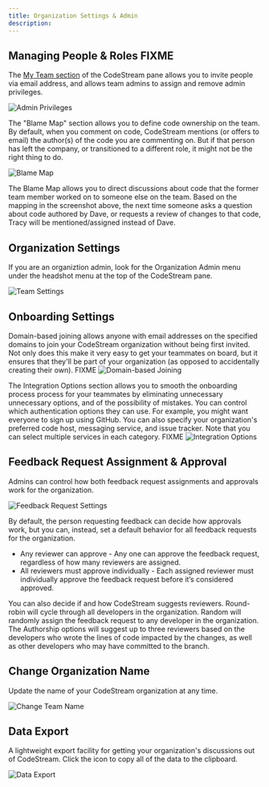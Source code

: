 ```yaml
---
title: Organization Settings & Admin
description: 
---
```


## Managing People & Roles FIXME

The [My Team section](myteam-section) of the CodeStream pane allows you to
invite people via email address, and allows team admins to assign and remove
admin privileges.

![Admin Privileges](../assets/images/AdminRights1.png)

The "Blame Map" section allows you to define code ownership on the team. By
default, when you comment on code, CodeStream mentions (or offers to email) the
author(s) of the code you are commenting on. But if that person has left the
company, or transitioned to a different role, it might not be the right thing to
do.

![Blame Map](../assets/images/BlameMap.png)

The Blame Map allows you to direct discussions about code that the former team
member worked on to someone else on the team. Based on the mapping in the
screenshot above, the next time someone asks a question about code authored by
Dave, or requests a review of changes to that code, Tracy will be
mentioned/assigned instead of Dave.

## Organization Settings

If you are an organiztion admin, look for the Organization Admin menu under the
headshot menu at the top of the CodeStream pane.

![Team Settings](../assets/images/TeamSettings3.png)

## Onboarding Settings

Domain-based joining allows anyone with email addresses on the specified domains
to join your CodeStream organization without being first invited. Not only does
this make it very easy to get your teammates on board, but it ensures that
they'll be part of your organization (as opposed to accidentally creating their
own).
FIXME
![Domain-based Joining](../assets/images/OnboardingSettings.png)

The Integration Options section allows you to smooth the onboarding process
process for your teammates by eliminating unnecessary unnecessary options, and
of the possibility of mistakes. You can control which authentication options
they can use. For example, you might want everyone to sign up using GitHub. You
can also specify your organization's preferred code host, messaging service, and
issue tracker. Note that you can select multiple services in each category.
FIXME
![Integration Options](../assets/images/OnboardingSettings.png)

## Feedback Request Assignment & Approval

Admins can control how both feedback request assignments and approvals work
for the organization. 

![Feedback Request Settings](../assets/images/FRTeamSettings.png)

By default, the person requesting feedback can decide how approvals work, but
you can, instead, set a default behavior for all feedback requests for the
organization.

* Any reviewer can approve - Any one can approve the feedback request,
  regardless of how many reviewers are assigned.
* All reviewers must approve individually - Each assigned reviewer must
  individually approve the feedback request before it’s considered approved.

You can also decide if and how CodeStream suggests reviewers. Round-robin will
cycle through all developers in the organization. Random will randomly assign
the feedback request to any developer in the organization. The Authorship
options will suggest up to three reviewers based on the developers who wrote the
lines of code impacted by the changes, as well as other developers who may have
committed to the branch.

## Change Organization Name

Update the name of your CodeStream organization at any time.

![Change Team Name](../assets/images/ChangeTeamName.png)

## Data Export 

A lightweight export facility for getting your organization's discussions out of
CodeStream. Click the icon to copy all of the data to the clipboard.

![Data Export](../assets/images/DataExport.png)

